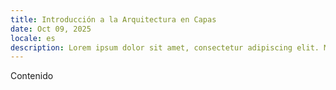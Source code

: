 ```yaml
---
title: Introducción a la Arquitectura en Capas
date: Oct 09, 2025
locale: es
description: Lorem ipsum dolor sit amet, consectetur adipiscing elit. Maecenas et ex eu elit viverra suscipit. Nullam sodales ornare turpis. Nunc fermentum tellus diam, id rutrum mi tristique quis. Quisque non nunc libero. Duis lobortis enim mollis elit venenatis, vitae tincidunt nibh efficitur. Nulla facilisi. In ut rutrum ligula. Donec ut dolor congue, rutrum enim id, gravida nisi. Nam viverra nibh at magna elementum, venenatis malesuada nunc ultrices.
---
```


Contenido
